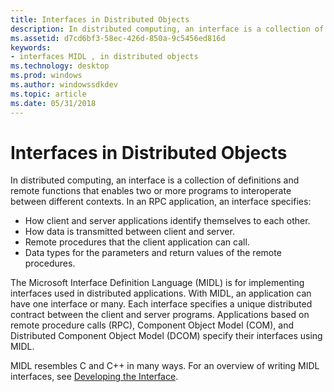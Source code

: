 ```yaml
---
title: Interfaces in Distributed Objects
description: In distributed computing, an interface is a collection of definitions and remote functions that enables two or more programs to interoperate between different contexts.
ms.assetid: d7cd6bf3-58ec-426d-850a-9c5456ed816d
keywords:
- interfaces MIDL , in distributed objects
ms.technology: desktop
ms.prod: windows
ms.author: windowssdkdev
ms.topic: article
ms.date: 05/31/2018
---
```


# Interfaces in Distributed Objects

In distributed computing, an interface is a collection of definitions and remote functions that enables two or more programs to interoperate between different contexts. In an RPC application, an interface specifies:

-   How client and server applications identify themselves to each other.
-   How data is transmitted between client and server.
-   Remote procedures that the client application can call.
-   Data types for the parameters and return values of the remote procedures.

The Microsoft Interface Definition Language (MIDL) is for implementing interfaces used in distributed applications. With MIDL, an application can have one interface or many. Each interface specifies a unique distributed contract between the client and server programs. Applications based on remote procedure calls (RPC), Component Object Model (COM), and Distributed Component Object Model (DCOM) specify their interfaces using MIDL.

MIDL resembles C and C++ in many ways. For an overview of writing MIDL interfaces, see [Developing the Interface](https://msdn.microsoft.com/library/windows/desktop/aa373635).

 

 




